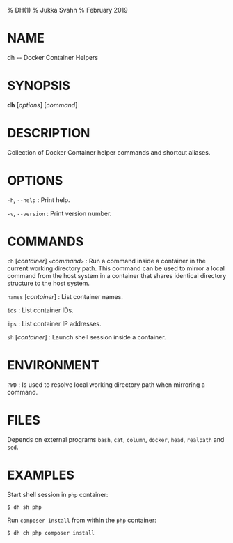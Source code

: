 % DH(1)
% Jukka Svahn
% February 2019

# NAME

dh -- Docker Container Helpers

# SYNOPSIS

**dh** [*options*] [*command*]

# DESCRIPTION

Collection of Docker Container helper commands and shortcut aliases.

# OPTIONS

`-h`, `--help`
: Print help.

`-v`, `--version`
: Print version number.

# COMMANDS

`ch` [*container*] `<`*command*`>`
: Run a command inside a container in the current working directory path. This
command can be used to mirror a local command from the host system in a
container that shares identical directory structure to the host system.

`names` [*container*]
: List container names.

`ids`
: List container IDs.

`ips`
: List container IP addresses.

`sh` [*container*]
: Launch shell session inside a container.

# ENVIRONMENT

`PWD`
: Is used to resolve local working directory path when mirroring a command.

# FILES

Depends on external programs `bash`, `cat`, `column`, `docker`, `head`,
`realpath` and `sed`.

# EXAMPLES

Start shell session in `php` container:

    $ dh sh php

Run `composer install` from within the `php` container:

    $ dh ch php composer install

